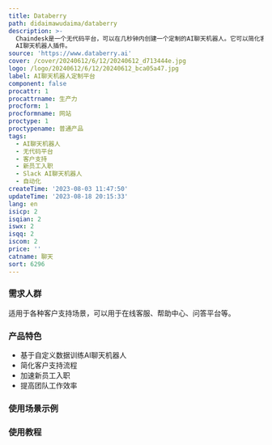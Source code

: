 ```yaml
---
title: Databerry
path: didaimawudaima/databerry
description: >-
  Chaindesk是一个无代码平台，可以在几秒钟内创建一个定制的AI聊天机器人。它可以简化客户支持、新员工入职流程，并简化团队工作流程。Chaindesk还提供Slack
  AI聊天机器人插件。
source: 'https://www.databerry.ai'
cover: /cover/20240612/6/12/20240612_d713444e.jpg
logo: /logo/20240612/6/12/20240612_bca05a47.jpg
label: AI聊天机器人定制平台
component: false
procattr: 1
procattrname: 生产力
procform: 1
procformname: 网站
proctype: 1
proctypename: 普通产品
tags:
  - AI聊天机器人
  - 无代码平台
  - 客户支持
  - 新员工入职
  - Slack AI聊天机器人
  - 自动化
createTime: '2023-08-03 11:47:50'
updateTime: '2023-08-18 20:15:33'
lang: en
isicp: 2
isqian: 2
iswx: 2
isqq: 2
iscom: 2
price: ''
catname: 聊天
sort: 6296
---
```




### 需求人群
适用于各种客户支持场景，可以用于在线客服、帮助中心、问答平台等。

### 产品特色
- 基于自定义数据训练AI聊天机器人
- 简化客户支持流程
- 加速新员工入职
- 提高团队工作效率

### 使用场景示例


### 使用教程


  
